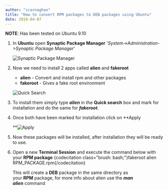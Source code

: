 ```yaml
---
author: "icarnaghan"
title: "How to convert RPM packages to DEB packages using Ubuntu"
date: 2018-04-07
---
```


**NOTE**: Has been tested on Ubuntu 9.10

1. In **Ubuntu** open **Synaptic Package Manager** '_System->Administration->Synaptic Package Manager_'
    
    ![Synaptic Package Manager](images/a1.png "Synaptic Package Manager")
2. Now we need to install 2 apps called **alien** and **fakeroot**
    
    - **alien** - Convert and install rpm and other packages
    - **fakeroot** - Gives a fake root environment
    
    ![Quick Search](images/a2.png "Quick Search")
3. To install them simply type _**alien**_ in the **Quick search** box and mark for installation and do the same for _**fakeroot**_.
4. Once both have been marked for installation click on **Apply
    
    **![Apply](images/a3.png "Apply")
5. Now these packages will be installed, after installation they will be ready to use.
6. Open a new **Terminal Session** and execute the command below with your **RPM package** {codecitation class="brush: bash;"}fakeroot alien RPM\_PACKAGE.rpm{/codecitation}
    
    This will create a **DEB** package in the same directory as your **RPM** package, for more info about alien use the _**man alien**_ command
